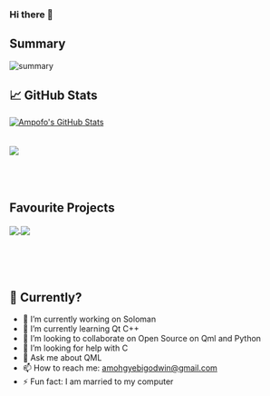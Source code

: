 ### Hi there 👋

<!--
**amoh-godwin/amoh-godwin** is a ✨ _special_ ✨ repository because its `README.md` (this file) appears on your GitHub profile.

-->


## Summary
![summary](https://cr-ss-service.azurewebsites.net/api/ScreenShot?widget=summary&username=amoh-godwin)


## &#x1f4c8; GitHub Stats



  <a href="https://github.com/amoh-godwin/amoh-godwin">
  <img align="center" src="https://github-readme-stats.vercel.app/api?username=amoh-godwin&show_icons=true&line_height=27&count_private=true&title_color=ffffff&text_color=c9cacc&icon_color=2bbc8a&bg_color=1d1f21" alt="Ampofo's GitHub Stats" />
  </a>
  <br/>
  <br/>
  <br/>
  
  
  <a href="https://github.com/amoh-godwin/amoh-godwin">
  <img align="center" src="https://github-readme-stats.vercel.app/api/top-langs/?username=amoh-godwin&title_color=ffffff&text_color=c9cacc&icon_color=2bbc8a&bg_color=1d1f21" />
</a>
<br/>
<br/>
<br/>
<br/>


## Favourite Projects

  <a href="https://github.com/deuteronomy-works/soloman">
  <img align="center" src="https://github-readme-stats.vercel.app/api/pin/?username=deuteronomy-works&repo=soloman&title_color=ffffff&text_color=c9cacc&icon_color=2bbc8a&bg_color=1d1f21" />
  </a>


  <a href="https://github.com/deuteronomy-works/pyffmpeg">
  <img align="center" src="https://github-readme-stats.vercel.app/api/pin/?username=deuteronomy-works&repo=pyffmpeg&title_color=ffffff&text_color=c9cacc&icon_color=2bbc8a&bg_color=1d1f21" />
  </a>
<br/>
<br/>
<br/>
<br/>
<br/>


## 🤔 Currently?
- 🔭 I’m currently working on Soloman
- 🌱 I’m currently learning Qt C++
- 👯 I’m looking to collaborate on Open Source on Qml and Python
- 🤔 I’m looking for help with C
- 💬 Ask me about QML
- 📫 How to reach me: amohgyebigodwin@gmail.com
- ⚡ Fun fact: I am married to my computer

